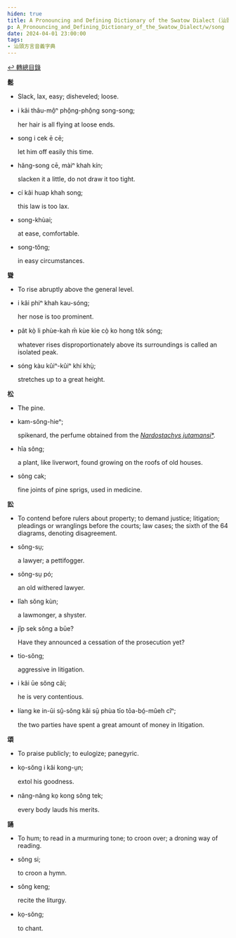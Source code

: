 ```yaml
---
hiden: true
title: A Pronouncing and Defining Dictionary of the Swatow Dialect (汕頭方言音義字典) / song
p: A_Pronouncing_and_Defining_Dictionary_of_the_Swatow_Dialect/w/song
date: 2024-04-01 23:00:00
tags: 
- 汕頭方言音義字典
---
```


[↩️ 轉總目錄](/A_Pronouncing_and_Defining_Dictionary_of_the_Swatow_Dialect)


**鬆**
- Slack, lax, easy; disheveled; loose.

- i kâi thâu-mô̤ⁿ phô̤ng-phô̤ng song-song;

  her hair is all flying at loose ends.

- song i cek ē cē;

  let him off easily this time.

- hăng-song cē, màiⁿ khah kín;

  slacken it a little, do not draw it too tight.

- cí kâi huap khah song;

  this law is too lax.

- song-khùai;

  at ease, comfortable.

- song-tŏng;

  in easy circumstances.

**聳**
- To rise abruptly above the general level.

- i kâi phiⁿ khah kau-sóng;

  her nose is too prominent.

- pât kò̤ li phùe-kah m̄ kùe kìe cò̤ ko hong tôk sóng;

  whatever rises disproportionately above its surroundings is called an isolated peak.

- sóng kàu kûiⁿ-kûiⁿ khí khṳ̀;

  stretches up to a great height.

**松**
- The pine.

- kam-sông-hieⁿ;

  spikenard, the perfume obtained from the *[Nardostachys jutamansi](https://en.wikipedia.org/wiki/Nardostachys_jutamansi)*[*](https://species.wikimedia.org/wiki/Nardostachys_jutamansi).

- hĭa sông;

  a plant, like liverwort, found growing on the roofs of old houses.

- sông cak;

  fine joints of pine sprigs, used in medicine.

**訟**
- To contend before rulers about property; to demand justice; litigation; pleadings or wranglings before the courts; law  cases; the sixth of the 64 diagrams, denoting disagreement.

- sŏng-sṳ;

  a lawyer; a pettifogger.

- sŏng-sṳ pó;

  an old withered lawyer.

- lîah sŏng kùn;

  a lawmonger, a shyster.

- jîp sek sŏng a būe?

  Have they announced a cessation of the prosecution yet?

- tio-sŏng;

  aggressive in litigation.

- i kâi ūe sŏng căi;

  he is very contentious.

- líang ke in-ūi sṳ̂-sŏng kâi sṳ̄ phùa tīo tōa-bó̤-mûeh cîⁿ;

  the two parties have spent a great amount of money in litigation.

**頌**
- To praise publicly; to eulogize; panegyric.

- ko̤-sŏng i kâi kong-ṳn;

  extol his goodness.

- nâng-nâng ko̤ kong sŏng tek;

  every body lauds his merits.

**誦**
- To hum; to read in a murmuring tone; to croon over; a droning way of reading.

- sŏng si;

  to croon a hymn.

- sŏng keng;

  recite the liturgy.

- ko̤-sŏng;

  to chant.